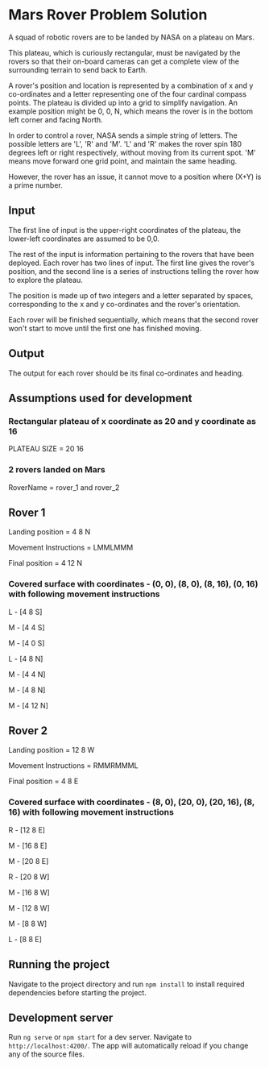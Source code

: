 # Mars Rover Problem Solution

A squad of robotic rovers are to be landed by NASA on a plateau on Mars. 

This plateau, which is curiously rectangular, must be navigated by the rovers so that their on-board cameras can get a complete view of the surrounding terrain to send back to Earth. 

A rover's position and location is represented by a combination of x and y co-ordinates and a letter representing one of the four cardinal compass points. The plateau is divided up into a grid to simplify navigation. An example position might be 0, 0, N, which means the rover is in the bottom left corner and facing North. 

In order to control a rover, NASA sends a simple string of letters. The possible letters are 'L', 'R' and 'M'. 'L' and 'R' makes the rover spin 180 degrees left or right respectively, without moving from its current spot. 'M' means move forward one grid point, and maintain the same heading. 

However, the rover has an issue, it cannot move to a position where (X+Y) is a prime number. 

## Input

The first line of input is the upper-right coordinates of the plateau, the lower-left coordinates are assumed to be 0,0. 

The rest of the input is information pertaining to the rovers that have been deployed. Each rover has two lines of input. The first line gives the rover's position, and the second line is a series of instructions telling the rover how to explore the plateau. 

The position is made up of two integers and a letter separated by spaces, corresponding to the x and y co-ordinates and the rover's orientation. 

Each rover will be finished sequentially, which means that the second rover won't start to move until the first one has finished moving.

## Output

The output for each rover should be its final co-ordinates and heading.

## Assumptions used for development

### Rectangular plateau of x coordinate as 20 and y coordinate as 16

PLATEAU SIZE = 20 16

### 2 rovers landed on Mars

RoverName = rover_1 and rover_2

## Rover 1

Landing position = 4 8 N

Movement Instructions = LMMLMMM

Final position = 4 12 N

### Covered surface with coordinates - (0, 0), (8, 0), (8, 16), (0, 16) with following movement instructions

L - [4 8 S]

M - [4 4 S]

M - [4 0 S]

L - [4 8 N]

M - [4 4 N]

M - [4 8 N]

M - [4 12 N]

## Rover 2

Landing position = 12 8 W

Movement Instructions = RMMRMMML

Final position = 4 8 E

### Covered surface with coordinates - (8, 0), (20, 0), (20, 16), (8, 16) with following movement instructions

R - [12 8 E]

M - [16 8 E]

M - [20 8 E]

R - [20 8 W]

M - [16 8 W]

M - [12 8 W]

M - [8 8 W]

L - [8 8 E]

## Running the project

Navigate to the project directory and run `npm install` to install required dependencies before starting the project.

## Development server

Run `ng serve` or `npm start` for a dev server. Navigate to `http://localhost:4200/`. The app will automatically reload if you change any of the source files.
